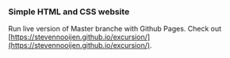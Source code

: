 ### Simple HTML and CSS website

Run live version of Master branche with Github Pages. Check out [https://stevennooijen.github.io/excursion/](https://stevennooijen.github.io/excursion/).

